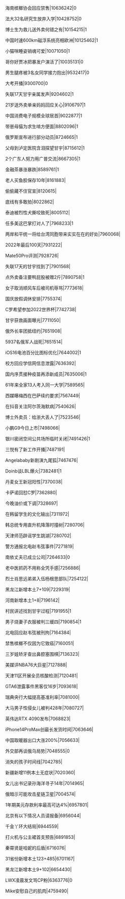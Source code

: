 海南槟榔协会回应禁售|10636242|0

法大32名研究生放弃入学|10428752|0

博士生为救儿送外卖何错之有|10154215|1

中国时速600km磁浮系统亮相欧洲|10125462|1

小猫咪睡姿销魂可爱|10071050|1

哥你好贾冰把暴发户演活了|10035131|0

男生腿疼被3名女同学接力抱出|9532417|0

大考开播|9300700|0

失联17天甘宇亲属发声|9204602|1

21岁送外卖单亲妈妈回应关心|9106797|1

中国消费电子规模全球居首|9022877|1

带崽母猫为求生啃方便面|8802096|1

俄罗斯宣布进行部分动员|8724665|1

父母到泸定医院含泪探望甘宇|8715612|1

2个广东人努力用广普交流|8667305|1

金融茶暴涨暴跌|8589761|1

老人买鱼胶保存10年|8161883|

偷偷藏不住官宣|8120615|

底线有多敢拍|8022862|

泰迪被烈性犬撕咬致死|8005112|

任多美这巴掌打对人了|7968233|1

两岸和平统一将给台湾同胞带来实实在在的好处|7960068|

2022年最后100天|7931222|

Mate50Pro评测|7928726|

失联17天的甘宇找到了|7901568|

点外卖备注要鸭屁股被赠2斤|7890758|1

女子取消顺风车后被司机辱骂|7773618|

国庆放假调休安排|7755374|

C罗希望参加2022世界杯|7742738|

甘宇获救画面曝光|7711050|

俄外长率团抵纽约|7651908|

5937名俄军人战死|7651514|

iOS16电池百分比图标优化|7644002|1

校方回应学信网信息泄露|7636392|

国内序贯接种疫苗再添新成员|7635006|1

61年来全家13人考入同一大学|7589565|

西媒曝梅西在巴萨续约要求|7567449|

在抖音关注阿尔茨海默病|7540626|

博士外卖员：给浙大丢人了|7523546|

小鹏G9今日上市|7498066|

银川密闭空间公共场所临时关闭|7491426|1

三悦有了新工作开播|7487191|

Angelababy新剧演九尾狐|7467476|

Doinb谈LBL爆火|7382481|1

丹麦女王新冠阳性|7370038|

卡萨诺回怼C罗|7362880|

今晚油价或下调|7328697|

在韩留学生的文化输出|7311972|

韩总统专用直升机降落时撞树|7280706|

天津师范辟谣学生跳湖|7280702|

警方通报北电赵韦弦事件|7271819|

南依丈夫已成立公司|7264633|0

老中医抓药不用称全凭手感|7256886|

烈士肖思远弟弟入伍杨根思部队|7254122|

黑龙江新增本土7+109|7229319|

河南新增本土1+8|7196142|

村民讲述找到甘宇过程|7191955|1

男子烧妻子衣服被判三缓四|7190854|1

北电回应赵韦弦被刑拘|7164384|

禁售槟榔不仅因为它致癌|7160051|

三岁娃矫牙查出鼻腔塞围棋|7136323|

美媒评NBA76大巨星|7127888|

天津11区开展全员核酸检测|7120481|

GTA6泄露事件黑客仅16岁|7093618|

瑞典央行大幅提高基准利率|7081000|

大马男子性侵女儿被判428年|7080727|

英伟达RTX 4090发布|7068823|

iPhone14ProMax创最长发货时间|7063646|

中国取暖器出口大涨200%|7056633|

外交部再谈俄乌局势|7048555|0

消失的孩子时间线|7042785|

新疆新增11例本土无症状|7020360|

女儿出书记录孙海洋寻子14年|7014965|

俄暗示可能攻击星链卫星|7004574|

1年期美元存款利率最高可达4%|6957801|

北京有以下情况人员请报备|6956044|

千金丫环大结局|6944559|

打火机与公主裙首支预告|6891853|

秦霄贤是哈妮的后盾|6716076|

31省份新增本土123+485|6701167|

黑龙江新增本土9+102|6654430|

LWX凌晨发文骂CP粉|6363776|0

Mike安慰自己的肌肉|4759490|

